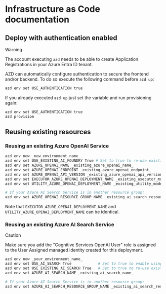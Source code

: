 # Infrastructure as Code documentation

## Deploy with authentication enabled

> [!WARNING] 
> The account executing `azd` needs to be able to create Application Registrations in your Azure Entra ID tenant.

AZD can automatically configure authentication to secure the frontend and/or backend. To do so execute the following command before `azd up`:
```bash
azd env set USE_AUTHENTICATION true
```

If you already executed `azd up` just set the variable and run provisioning again:
```bash
azd env set USE_AUTHENTICATION true
azd provision
```

## Reusing existing resources

### Reusing an existing Azure OpenAI Service

```bash
azd env new _new_environment_name_
azd env set USE_EXISTING_AI_FOUNDRY True # Set to true to re-use existing Azure OpenAI
azd env set AZURE_OPENAI_NAME _existing_azure_openai_name_
azd env set AZURE_OPENAI_ENDPOINT _existing_azure_openai_endpoint_
azd env set AZURE_OPENAI_API_VERSION _existing_azure_openai_api_version_
azd env set EXECUTOR_AZURE_OPENAI_DEPLOYMENT_NAME _existing_executor_model_deployment_name_
azd env set UTILITY_AZURE_OPENAI_DEPLOYMENT_NAME _existing_utility_model_deployment_name_

# If your Azure AI Search Service is in another resource group:
azd env set AZURE_OPENAI_RESOURCE_GROUP_NAME _existing_ai_search_resource_group_name_
```

Note that `EXECUTOR_AZURE_OPENAI_DEPLOYMENT_NAME` and `UTILITY_AZURE_OPENAI_DEPLOYMENT_NAME` can be identical.

### Reusing an existing Azure AI Search Service

> [!CAUTION]
> Make sure you add the "Cognitive Services OpenAI User" role is assigned to the 
> User Assigned managed identity created for this deployment.


```bash
azd env new _your_environment_name_
azd env set USE_AI_SEARCH True            # Set to true to enable using AI Search 
azd env set USE_EXISTING_AI_SEARCH True   # Set to true to re-use existing AI Search
azd env set AZURE_AI_SEARCH_NAME _existing_ai_search_name_

# If your Azure AI Search Service is in another resource group:
azd env set AZURE_AI_SEARCH_RESOURCE_GROUP_NAME _existing_ai_search_resource_group_name_
```
